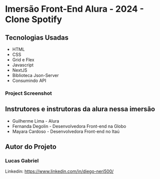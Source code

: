 # Imersão Front-End Alura - 2024 - Clone Spotify


## Tecnologias Usadas

- HTML
- CSS
- Grid e Flex
- Javascript
- NextJS
- Biblioteca Json-Server
- Consumindo API

### Project Screenshot



## Instrutores e instrutoras da alura nessa imersão
- Guilherme Lima - Alura
- Fernanda Degolin - Desenvolvedora Front-end na Globo
- Mayara Cardoso - Desenvolvedora Front-end no Itaú


## Autor do Projeto

### Lucas Gabriel
Linkedin: https://www.linkedin.com/in/diego-neri500/

